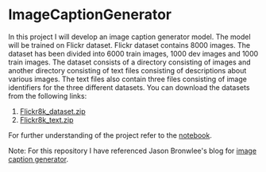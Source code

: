 # ImageCaptionGenerator

In this project I will develop an image caption generator model. The model will be trained on Flickr dataset. Flickr dataset contains 8000 images. The dataset has been divided into 6000 train images, 1000 dev images and 1000 train images. The dataset consists of a directory consisting of images and another directory consisting of text files consisting of descriptions about various images. The text files also contain three files consisting of image identifiers for the three different datasets. You can download the datasets from the following links:
1. [Flickr8k_dataset.zip](https://github.com/jbrownlee/Datasets/releases/download/Flickr8k/Flickr8k_Dataset.zip)
2. [Flickr8k_text.zip](https://github.com/jbrownlee/Datasets/releases/download/Flickr8k/Flickr8k_text.zip)

For further understanding of the project refer to the [notebook](https://github.com/RishikMani/ImageCaptionGenerator/blob/main/GeneratePhotoCaption.ipynb).

Note: For this repository I have referenced Jason Bronwlee's blog for [image caption generator](https://machinelearningmastery.com/develop-a-deep-learning-caption-generation-model-in-python/).
